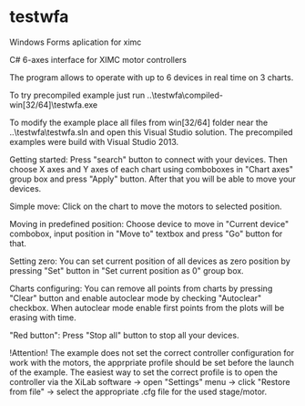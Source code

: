 # testwfa
Windows Forms aplication for ximc

C# 6-axes interface for XIMC motor controllers

The program allows to operate with up to 6 devices in real time on 3 charts.

To try precompiled example just run ..\testwfa\compiled-win[32/64]\testwfa.exe

To modify the example place all files from win[32/64] folder near the ..\testwfa\testwfa.sln and open this Visual Studio solution. 
The precompiled examples were build with Visual Studio 2013.

Getting started:
Press "search" button to connect with your devices. Then choose X axes and Y axes of each chart using comboboxes in "Chart axes" group box and press "Apply" button. After that you will be able to move your devices.

Simple move:
Click on the chart to move the motors to selected position.

Moving in predefined position:
Choose device to move in "Current device" combobox, input position in "Move to" textbox and press "Go" button for that.

Setting zero:
You can set current position of all devices as zero position by pressing "Set" button in "Set current position as 0" group box.

Charts configuring:
You can remove all points from charts by pressing "Clear" button and enable autoclear mode by checking "Autoclear" checkbox.
When autoclear mode enable first points from the plots will be erasing with time.

"Red button":
Press "Stop all" button to stop all your devices.   

!Attention! The example does not set the correct controller configuration for work with the motors, the apprpriate profile should be set before the launch of the example. The easiest way to set the correct profile is to open the controller via the XiLab software -> open "Settings" menu -> click "Restore from file" -> select the appropriate .cfg file for the used stage/motor.
